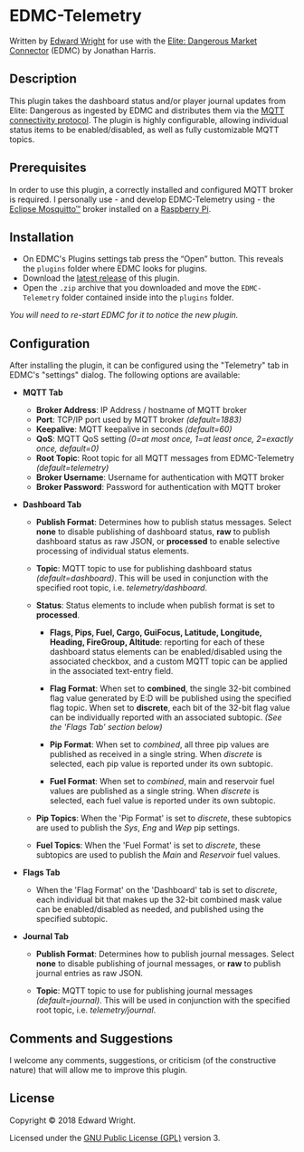 # EDMC-Telemetry
  
  Written by [Edward Wright](mailto:fasteddy@thewrightspace.net) for use with the [Elite: Dangerous Market Connector](https://github.com/Marginal/EDMarketConnector) (EDMC) by Jonathan Harris.


## Description

  This plugin takes the dashboard status and/or player journal updates from Elite: Dangerous as ingested by EDMC and distributes them via the [MQTT connectivity protocol](http://mqtt.org/).  The plugin is highly configurable, allowing individual status items to be enabled/disabled, as well as fully customizable MQTT topics.  

  
## Prerequisites
  
  In order to use this plugin, a correctly installed and configured MQTT broker is required.  I personally use - and develop EDMC-Telemetry using - the [Eclipse Mosquitto™](https://mosquitto.org/) broker installed on a [Raspberry Pi](http://raspberrypi.org).  

  
## Installation

  * On EDMC's Plugins settings tab press the “Open” button. This reveals the `plugins` folder where EDMC looks for plugins.
  * Download the [latest release](https://github.com/fasteddy516/EDMC-Telemetry/releases/latest) of this plugin.
  * Open the `.zip` archive that you downloaded and move the `EDMC-Telemetry` folder contained inside into the `plugins` folder.

  _You will need to re-start EDMC for it to notice the new plugin._


## Configuration

  After installing the plugin, it can be configured using the "Telemetry" tab in EDMC's "settings" dialog.  The following options are available:

  * **MQTT Tab**
    * **Broker Address**: IP Address / hostname of MQTT broker
    * **Port**: TCP/IP port used by MQTT broker _(default=1883)_
    * **Keepalive**: MQTT keepalive in seconds _(default=60)_
    * **QoS**: MQTT QoS setting _(0=at most once, 1=at least once, 2=exactly once, default=0)_
    * **Root Topic**: Root topic for all MQTT messages from EDMC-Telemetry _(default=telemetry)_
    * **Broker Username**: Username for authentication with MQTT broker
    * **Broker Password**: Password for authentication with MQTT broker

  * **Dashboard Tab**
    * **Publish Format**: Determines how to publish status messages.  Select **none** to disable publishing of dashboard status, **raw** to publish dashboard status as raw JSON, or **processed** to enable selective processing of individual status elements.
    
    * **Topic**: MQTT topic to use for publishing dashboard status  _(default=dashboard)_.  This will be used in conjunction with the specified root topic, i.e. _telemetry/dashboard_.

    * **Status**: Status elements to include when publish format is set to **processed**.
        * **Flags, Pips, Fuel, Cargo, GuiFocus, Latitude, Longitude, Heading, FireGroup, Altitude**: reporting for each of these dashboard status elements can be enabled/disabled using the associated checkbox, and a custom MQTT topic can be applied in the associated text-entry field.

        * **Flag Format**: When set to **combined**, the single 32-bit combined flag value generated by E:D will be published using the specified flag topic.  When set to **discrete**, each bit of the 32-bit flag value can be individually reported with an associated subtopic.  _(See the 'Flags Tab' section below)_
        
        * **Pip Format**: When set to *combined*, all three pip values are published as received in a single string.  When *discrete* is selected, each pip value is reported under its own subtopic.

        * **Fuel Format**: When set to *combined*, main and reservoir fuel values are published as a single string.  When *discrete* is selected, each fuel value is reported under its own subtopic.

    * **Pip Topics**: When the 'Pip Format' is set to *discrete*, these subtopics are used to publish the *Sys*, *Eng* and *Wep* pip settings.

    * **Fuel Topics**: When the 'Fuel Format' is set to *discrete*, these subtopics are used to publish the *Main* and *Reservoir* fuel values.

  * **Flags Tab**
    * When the 'Flag Format' on the 'Dashboard' tab is set to *discrete*, each individual bit that makes up the 32-bit combined mask value can be enabled/disabled as needed, and published using the specified subtopic.

  * **Journal Tab**
    * **Publish Format**: Determines how to publish journal messages.  Select **none** to disable publishing of journal messages, or **raw** to publish journal entries as raw JSON.

    * **Topic**: MQTT topic to use for publishing journal messages  _(default=journal)_.  This will be used in conjunction with the specified root topic, i.e. _telemetry/journal_.


## Comments and Suggestions

  I welcome any comments, suggestions, or criticism (of the constructive nature) that will allow me to improve this plugin.


## License

  Copyright © 2018 Edward Wright.

  Licensed under the [GNU Public License (GPL)](http://www.gnu.org/licenses/gpl-3.0.html) version 3.